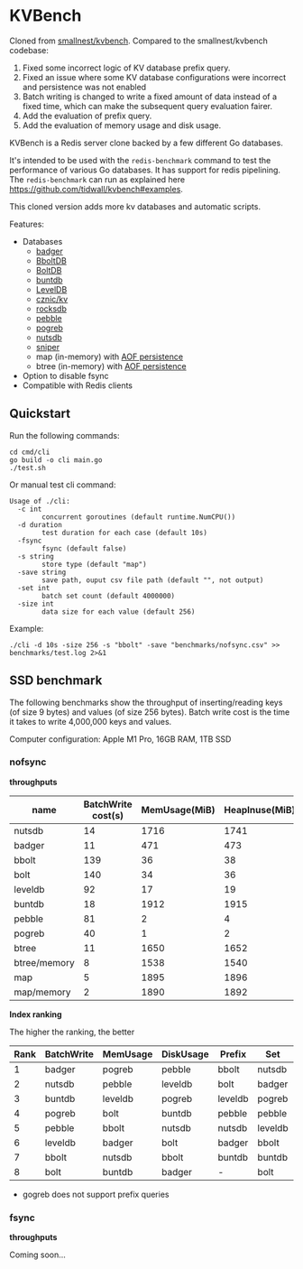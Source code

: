 # KVBench

Cloned from [smallnest/kvbench](https://github.com/smallnest/kvbench). Compared to the smallnest/kvbench codebase:
1. Fixed some incorrect logic of KV database prefix query.
2. Fixed an issue where some KV database configurations were incorrect and persistence was not enabled
3. Batch writing is changed to write a fixed amount of data instead of a fixed time, which can make the subsequent query evaluation fairer.
4. Add the evaluation of prefix query.
5. Add the evaluation of memory usage and disk usage.

KVBench is a Redis server clone backed by a few different Go databases. 

It's intended to be used with the `redis-benchmark` command to test the
performance of various Go databases.  It has support for redis pipelining. The
`redis-benchmark` can run as explained here https://github.com/tidwall/kvbench#examples.

This cloned version adds more kv databases and automatic scripts.

Features:

- Databases
  - [badger](https://github.com/dgraph-io/badger)
  - [BboltDB](https://go.etcd.io/bbolt)
  - [BoltDB](https://github.com/boltdb/bolt)
  - [buntdb](https://github.com/tidwall/buntdb)
  - [LevelDB](https://github.com/syndtr/goleveldb)
  - [cznic/kv](https://github.com/cznic/kv)
  - [rocksdb](https://github.com/tecbot/gorocksdb)
  - [pebble](https://github.com/cockroachdb/pebble)
  - [pogreb](https://github.com/akrylysov/pogreb)
  - [nutsdb](https://github.com/xujiajun/nutsdb)
  - [sniper](https://github.com/recoilme/sniper)
  - map (in-memory) with [AOF persistence](https://redis.io/topics/persistence)
  - btree (in-memory) with [AOF persistence](https://redis.io/topics/persistence)
- Option to disable fsync
- Compatible with Redis clients

## Quickstart

Run the following commands:
```shell
cd cmd/cli
go build -o cli main.go 
./test.sh
```

Or manual test cli command:
```shell
Usage of ./cli:
  -c int
        concurrent goroutines (default runtime.NumCPU())
  -d duration
        test duration for each case (default 10s)
  -fsync
        fsync (default false)
  -s string
        store type (default "map")
  -save string
        save path, ouput csv file path (default "", not output)
  -set int
        batch set count (default 4000000)
  -size int
        data size for each value (default 256)
```

Example:
```shell
./cli -d 10s -size 256 -s "bbolt" -save "benchmarks/nofsync.csv" >> benchmarks/test.log 2>&1
```

## SSD benchmark
The following benchmarks show the throughput of inserting/reading keys (of size
9 bytes) and values (of size 256 bytes). Batch write cost is the time it takes to write 4,000,000 keys and values.

Computer configuration: Apple M1 Pro, 16GB RAM, 1TB SSD

### nofsync

**throughputs**

| name | BatchWrite cost(s) | MemUsage(MiB) | HeapInuse(MiB) | DiskUsage(MiB) | Prefix op/s | Set op/s | Get op/s | Setmixed op/s | Getmixed op/s | Del op/s |
| --- | --- | --- | --- | --- | -- | --- | --- | --- | --- | --- |
| nutsdb | 14 | 1716 | 1741 | 1280 | 135690 | 112565 | 1604634 | 24623 | 274211 | 147513 |
| badger | 11 | 471 | 473 | 2369 | 27352 | 87116 | 547923 | 8317 | 376446 | 121904 |
| bbolt | 139 | 36 | 38 | 1584 | 739850 | 22814 | 781529 | 11605 | 603891 | 92845 |
| bolt | 140 | 34 | 36 | 1584 | 733836 | 19607 | 731267 | 9719 | 542892 | 22224 |
| leveldb | 92 | 17 | 19 | 1060 | 175546 | 56641 | 481400 | 37804 | 94591 | 390857 |
| buntdb | 18 | 1912 | 1915 | 1264 | 411 | 19757 | 2098415 | 8102 | 82720 | 267903 |
| pebble | 81 | 2 | 4 | 1052 | 168755 | 62585 | 559572 | 66058 | 67319 | 384918 |
| pogreb | 40 | 1 | 2 | 1154 | - | 77509 | 2256807 | 45270 | 457269 | 1179826 |
| btree | 11 | 1650 | 1652 | 1113 | 1096963 | 189305 | 2293178 | 64222 | 658351 | 1418046 |
| btree/memory | 8 | 1538 | 1540 | - | 919914 | 2215700 | 68597 | 806471 | 815062 |  |
| map | 5 | 1895 | 1896 | 1113 | 2364810 | 181388 | 5585045 | 98508 | 1111368 | 2514275 |
| map/memory | 2 | 1890 | 1892 | - | 1084926 | 5380740 | 125090 | 1994535 | 1991464 |  |

**Index ranking**

The higher the ranking, the better

| Rank | BatchWrite | MemUsage | DiskUsage | Prefix  | Set | Get | Setmixed | Getmixed | Delete  |
|------|-----------| --- | --- |---------| --- | --- | --- | --- |---------|
| 1    | badger    | pogreb | pebble | bbolt   | nutsdb | pogreb | pebble | bbolt | pogreb  |
| 2    | nutsdb    | pebble | leveldb | bolt    | badger | buntdb | pogreb | bolt | leveldb |
| 3    | buntdb    | leveldb | pogreb | leveldb | pogreb | nutsdb | leveldb | pogreb | pebble  |
| 4    | pogreb    | bolt | buntdb | pebble  | pebble | bbolt | nutsdb | badger | buntdb  |
| 5    | pebble    | bbolt | nutsdb | nutsdb  | leveldb | bolt | bbolt | nutsdb | nutsdb  |
| 6    | leveldb   | badger | bolt | badger  | bbolt | pebble | bolt | leveldb | badger  |
| 7    | bbolt     | nutsdb | bbolt | buntdb  | buntdb | badger | badger | buntdb | bbolt   |
| 8    | bolt      | buntdb | badger | -       | bolt | leveldb | buntdb | pebble | bolt    |

* gogreb does not support prefix queries

### fsync

**throughputs**

Coming soon...


